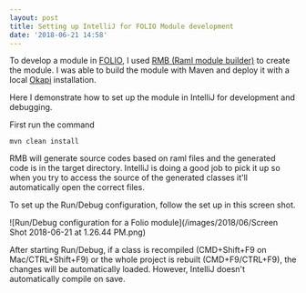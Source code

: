 ```yaml
---
layout: post
title: Setting up IntelliJ for FOLIO Module development
date: '2018-06-21 14:58'
---
```


To develop a module in [FOLIO](https://www.folio.org), I used [RMB (Raml module builder)](https://github.com/folio-org/raml-module-builder) to create the module. I was able to build the module with Maven and deploy it with a local [Okapi](https://github.com/folio-org/okapi/) installation.

Here I demonstrate how to set up the module in IntelliJ for development and debugging.

First run the command

```
mvn clean install
```

RMB will generate source codes based on raml files and the generated code is in the target directory. IntelliJ is doing a good job to pick it up so when you try to access the source of the generated classes it'll automatically open the correct files.

To set up the Run/Debug configuration, follow the set up in this screen shot.

![Run/Debug configuration for a Folio module](/images/2018/06/Screen Shot 2018-06-21 at 1.26.44 PM.png)

After starting Run/Debug, if a class is recompiled (CMD+Shift+F9 on Mac/CTRL+Shift+F9) or the whole project is rebuilt (CMD+F9/CTRL+F9), the changes will be automatically loaded. However, IntelliJ doesn't automatically compile on save.
